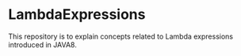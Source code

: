 # LambdaExpressions
This repository is to explain concepts related to Lambda expressions introduced in JAVA8.
